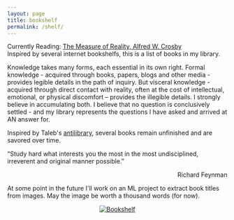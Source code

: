 ```yaml
---
layout: page
title: bookshelf
permalink: /shelf/
---
```


Currently Reading: [The Measure of Reality, Alfred W. Crosby](https://www.amazon.com/Measure-Reality-Quantification-Western-1250-1600/dp/0521639905)
<br>
Inspired by several internet bookshelfs, this is a list of books in my library. 



Knowledge takes many forms, each essential in its own right. Formal knowledge - acquired through books, papers, blogs and other media - provides legible details in the path of inquiry. But visceral knowledge - acquired through direct contact with reality, often at the cost of intellectual, emotional, or physical discomfort – provides the illegible details. I strongly believe in accumulating both. I believe that no question is conclusively settled - and my library represents the questions I have asked and arrived at AN answer for.

Inspired by Taleb's <a href="https://en.wikipedia.org/wiki/Antilibrary">antilibrary</a>, several books remain unfinished and are savored over time. 

<div class="quote">
<p>“Study hard what interests you the most in the most undisciplined, irreverent and original manner possible.”</p>
<div align="right"> Richard Feynman</div>
</div>

At some point in the future I'll work on an ML project to extract book titles from images. May the image be worth a thousand words (for now).
<div class="image-container" align="center">
<a href="https://ibb.co/Rjm0Gdv"><img src="https://i.ibb.co/xF0jKdC/Bookshelf.png" alt="Bookshelf" border="0"></a>
</div>